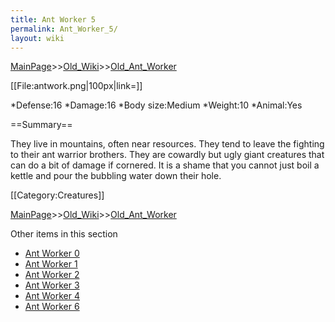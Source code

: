 ```yaml
---
title: Ant Worker 5
permalink: Ant_Worker_5/
layout: wiki
---
```


[MainPage](/keeperrl_wiki/ "wikilink")>>[Old_Wiki](/keeperrl_wiki/Old_Wiki "wikilink")>>[Old_Ant_Worker](/keeperrl_wiki/Old_Ant_Worker "wikilink")

[[File:antwork.png|100px|link=]]

*Defense:16
*Damage:16
*Body size:Medium
*Weight:10
*Animal:Yes

==Summary==

They live in mountains, often near resources. They tend to leave the fighting to their ant warrior brothers. They are cowardly but ugly giant creatures that can do a bit of damage if cornered. It is a shame that you cannot just boil a kettle and pour the bubbling water down their hole.

[[Category:Creatures]]

[MainPage](/keeperrl_wiki/ "wikilink")>>[Old_Wiki](/keeperrl_wiki/Old_Wiki "wikilink")>>[Old_Ant_Worker](/keeperrl_wiki/Old_Ant_Worker "wikilink")

Other items in this section
-    [Ant Worker 0](/keeperrl_wiki/Ant_Worker_0 "wikilink")
-    [Ant Worker 1](/keeperrl_wiki/Ant_Worker_1 "wikilink")
-    [Ant Worker 2](/keeperrl_wiki/Ant_Worker_2 "wikilink")
-    [Ant Worker 3](/keeperrl_wiki/Ant_Worker_3 "wikilink")
-    [Ant Worker 4](/keeperrl_wiki/Ant_Worker_4 "wikilink")
-    [Ant Worker 6](/keeperrl_wiki/Ant_Worker_6 "wikilink")
